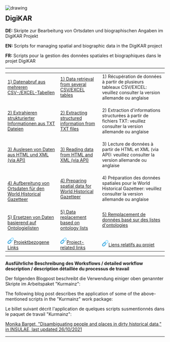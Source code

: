 <img src="https://github.com/ieg-dhr/DigiKAR/blob/main/DigiKAR_logo-small.png" alt="drawing" width="180" style="padding=10px" align="left"/>

<h2>DigiKAR</h2>

<p><strong>DE: </strong>Skripte zur Bearbeitung von Ortsdaten und biographischen Angaben im DigiKAR Projekt</p>
<p><strong>EN: </strong>Scripts for managing spatial and biographic data in the DigiKAR project</p>
<p><strong>FR: </strong>Scripts pour la gestion des données spatiales et biographiques dans le projet DigiKAR</p>

<hr>

 <table width="100%">
  <tr>
    <td><a href="https://ieg-dhr.github.io/DigiKAR/CSV-EXCEL_de.html">1) Datenabruf aus mehreren CSV-/EXCEL-Tabellen</a><br><br></td>
    <td><a href="https://ieg-dhr.github.io/DigiKAR/CSV-EXCEL_en.html">1) Data retrieval from several CSV/EXCEL tables</a><br><br></td>
    <td>1) Récupération de données à partir de plusieurs tableaux CSV/EXCEL: veuillez consulter la version allemande ou anglaise</a><br><br></td>
  </tr>
  <tr>
    <td><a href="https://ieg-dhr.github.io/DigiKAR/TXT_de.html">2) Extrahieren strukturierter Informationen aus TXT Dateien</a><br><br></td>
    <td><a href="https://ieg-dhr.github.io/DigiKAR/TXT_en.html">2) Extracting structured information from TXT files</a><br><br></td>
    <td>2) Extraction d'informations structurées à partir de fichiers TXT: veuillez consulter la version allemande ou anglaise</a><br><br></td>
  </tr>
   <tr>
    <td><a href="https://ieg-dhr.github.io/DigiKAR/XML_de.html">3) Auslesen von Daten aus HTML und XML (via API)</a><br><br></td>
    <td><a href="https://ieg-dhr.github.io/DigiKAR/XML_en.html">3) Reading data from HTML and XML (via API)</a><br><br></td>
    <td>3) Lecture de données à partir de HTML et XML (via API): veuillez consulter la version allemande ou anglaise</a><br><br></td>
  </tr>
  <tr>
    <td><a href="https://ieg-dhr.github.io/DigiKAR/WHG_de.html">4) Aufbereitung von Ortsdaten für den World Historical Gazetteer</a></td>
    <td><a href="https://ieg-dhr.github.io/DigiKAR/WHG_en.html">4) Preparing spatial data for World Historical Gazetteer</a><br><br></td>
    <td>4) Préparation des données spatiales pour le World Historical Gazetteer: veuillez consulter la version allemande ou anglaise</a><br><br></td>
  </tr>
  <tr>
    <td><a href="https://ieg-dhr.github.io/DigiKAR/MAPPING_de.html">5) Ersetzen von Daten basierend auf Ontologielisten</a></td>
    <td><a href="https://ieg-dhr.github.io/DigiKAR/MAPPING_en.html">5) Data replacement based on ontology lists</a><br><br></td>
    <td><a href="https://ieg-dhr.github.io/DigiKAR/MAPPING_fr.html">5) Remplacement de données basé sur des listes d'ontologies</a><br><br></td>
  </tr>
  <tr>
    <td><img src="./links.png" alt="drawing" width="20" style="padding=10px"/><a href="https://ieg-dhr.github.io/DigiKAR/LINKS_de.html">Projektbezogene Links</a></td>
    <td><img src="./links.png" alt="drawing" width="20" style="padding=10px"/><a href="https://ieg-dhr.github.io/DigiKAR/LINKS_en.html">Project-related links</a></td>
    <td><img src="./links.png" alt="drawing" width="20" style="padding=10px"/><a href="https://ieg-dhr.github.io/DigiKAR/LINKS_fr.html">Liens relatifs au projet</a></td>
  </tr>
</table> 

<hr>

**Ausführliche Beschreibung des Worksflows / detailed workflow description / description détaillée du processus de travail**

<p>Der folgenden Blogpost beschreibt die Verwendung einiger oben genannter Skripte im Arbeitspaket "Kurmainz":</p>
<p>The following blog post describes the application of some of the above-mentioned scripts in the "Kurmainz" work package:</p>
<p>Le billet suivant décrit l'application de quelques scripts susmentionnés dans le paquet de travail "Kurmainz":</p>

[Monika Barget, "Disambiguating people and places in dirty historical data," in INSULAE, last updated 26/10/2021](https://insulae.hypotheses.org/333)

<hr>






